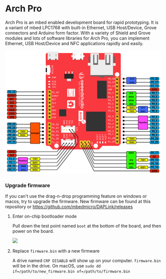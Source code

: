 Arch Pro
========

Arch Pro is an mbed enabled development board for rapid prototyping. It is a variant of mbed LPC1768 with built-in Ethernet, USB Host/Device, Grove connectors and Arduino form factor. With a variety of Shield and Grove modules and lots of software libraries for Arch Pro, you can implement Ethernet, USB Host/Device and NFC applications rapidly and easily.

![](https://raw.githubusercontent.com/SeeedDocument/Arch_Pro/master/img/Arch_pro_v1_pinout.png)



### Upgrade firmware
If you can't use the drag-n-drop programming feature on windows or macos, try to upgrade the firmware.
New firmware can be found at this repository or https://github.com/mbedmicro/DAPLink/releases

1. Enter on-chip bootloader mode

   Pull down the test point named `boot` at the bottom of the board, and then power on the board.

   ![](https://statics3.seeedstudio.com/product/arch%20pro_03.jpg)

2. Replace `firmware.bin` with a new firmware

   A drive named `CRP DISABLD` will show up on your computer. `firmware.bin` will be in the drive. On macOS, use `sudo dd if=/path/to/new_firmware.bin of=/path/to/firmware.bin`



